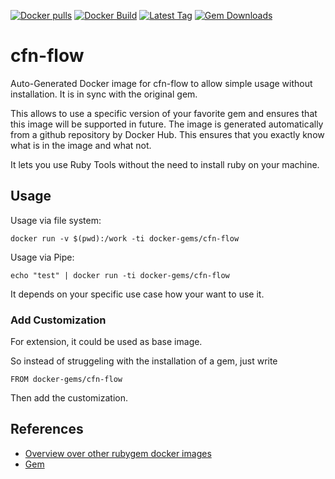 [![Docker pulls](https://img.shields.io/docker/pulls/rubygem/cfn-flow.svg)](https://hub.docker.com/r/rubygem/cfn-flow/)
[![Docker Build](https://img.shields.io/docker/automated/rubygem/cfn-flow.svg)](https://hub.docker.com/r/rubygem/cfn-flow/)
[![Latest Tag](https://img.shields.io/github/tag/docker-rubygem/cfn-flow.svg)](https://hub.docker.com/r/rubygem/cfn-flow/)
[![Gem Downloads](https://img.shields.io/gem/dt/cfn-flow.svg)](https://rubygems.org/gems/cfn-flow/)
# cfn-flow

Auto-Generated Docker image for cfn-flow to allow simple usage without installation.
It is in sync with the original gem.

This allows to use a specific version of your favorite gem and ensures that this image will be supported in future.
The image is generated automatically from a github repository by Docker Hub.
This ensures that you exactly know what is in the image and what not.

It lets you use Ruby Tools without the need to install ruby on your machine.

## Usage

Usage via file system:

`docker run -v $(pwd):/work -ti docker-gems/cfn-flow`

Usage via Pipe:

`echo "test" | docker run -ti docker-gems/cfn-flow`

It depends on your specific use case how your want to use it.

### Add Customization

For extension, it could be used as base image.

So instead of struggeling with the installation of a gem, just write

`FROM docker-gems/cfn-flow`

Then add the customization.

## References

 - [Overview over other rubygem docker images](https://github.com/thinkbot/docker-rubygem)
 - [Gem](https://rubygems.org/gems/cfn-flow/)
